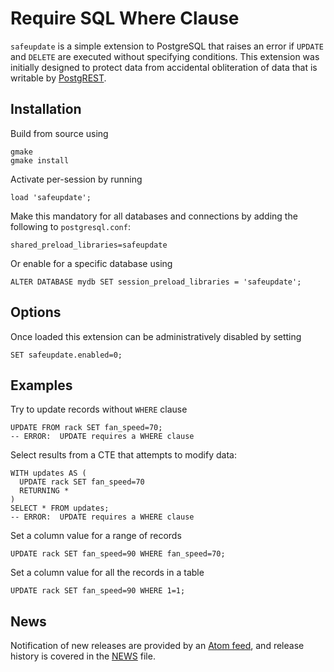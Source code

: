 Require SQL Where Clause
========================

`safeupdate` is a simple extension to PostgreSQL that raises an error if
`UPDATE` and `DELETE` are executed without specifying conditions.  This
extension was initially designed to protect data from accidental obliteration of
data that is writable by [PostgREST].

Installation
------------

Build from source using

    gmake
    gmake install

Activate per-session by running

    load 'safeupdate';

Make this mandatory for all databases and connections by adding the following to
`postgresql.conf`:

    shared_preload_libraries=safeupdate

Or enable for a specific database using

    ALTER DATABASE mydb SET session_preload_libraries = 'safeupdate';

Options
-------

Once loaded this extension can be administratively disabled by setting

    SET safeupdate.enabled=0;

Examples
--------

Try to update records without `WHERE` clause

    UPDATE FROM rack SET fan_speed=70;
    -- ERROR:  UPDATE requires a WHERE clause

Select results from a CTE that attempts to modify data:

    WITH updates AS (
      UPDATE rack SET fan_speed=70
      RETURNING *
    )
    SELECT * FROM updates;
    -- ERROR:  UPDATE requires a WHERE clause

Set a column value for a range of records

    UPDATE rack SET fan_speed=90 WHERE fan_speed=70;

Set a column value for all the records in a table

    UPDATE rack SET fan_speed=90 WHERE 1=1;

News
----

Notification of new releases are provided by an
[Atom feed](https://github.com/eradman/pg-safeupdate/releases.atom),
and release history is covered in the [NEWS](NEWS) file.

[PostgREST]: http://postgrest.com
